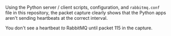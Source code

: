 Using the Python server / client scripts, configuration, and `rabbitmq.conf` file in this repository, the packet capture clearly shows that the Python apps aren't sending heartbeats at the correct interval.

You don't see a heartbeat _to_ RabbitMQ until packet 115 in the capture.
